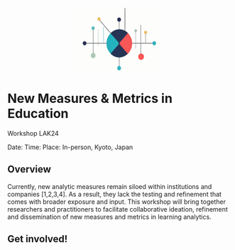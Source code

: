 <p align="center">
  <a href="https://getbootstrap.com/">
    <img src="https://github.com/charles-lang/measures-metrics-LAK24/blob/main/nmmelogo.png" alt="nmme logo" width="200" height="150">
  </a>
</p>

# New Measures & Metrics in Education 
Workshop LAK24

Date:
Time:
Place: In-person, Kyoto, Japan

## Overview

Currently, new analytic measures remain siloed within institutions and companies [1,2,3,4]. As a result, they lack the testing and refinement that comes with broader exposure and input. This workshop will bring together researchers and practitioners to facilitate collaborative ideation, refinement and dissemination of new measures and metrics in learning analytics.

## Get involved!



